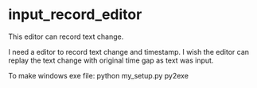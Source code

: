 # input_record_editor
This editor can record text change.

I need a editor to record text change and timestamp.
I wish the editor can replay the text change with original time gap as text was input.

To make windows exe file:
python my_setup.py py2exe